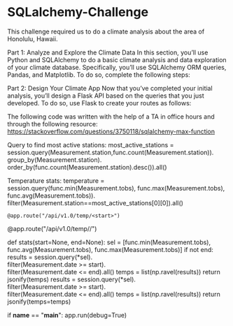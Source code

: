 # SQLalchemy-Challenge

This challenge required us to do a climate analysis about the area of Honolulu, Hawaii. 

Part 1: Analyze and Explore the Climate Data
In this section, you’ll use Python and SQLAlchemy to do a basic climate analysis and data exploration of your climate database. Specifically, you’ll use SQLAlchemy ORM queries, Pandas, and Matplotlib. To do so, complete the following steps:

Part 2: Design Your Climate App
Now that you’ve completed your initial analysis, you’ll design a Flask API based on the queries that you just developed. To do so, use Flask to create your routes as follows:

The following code was written with the help of a TA in office hours and through the following resource: 
https://stackoverflow.com/questions/3750118/sqlalchemy-max-function 


Query to find most active stations: 
most_active_stations = session.query(Measurement.station,func.count(Measurement.station)).\
                       group_by(Measurement.station).\
                       order_by(func.count(Measurement.station).desc()).all()

Temperature stats: 
temperature = session.query(func.min(Measurement.tobs),
                                  func.max(Measurement.tobs),
                                  func.avg(Measurement.tobs)).\
    filter(Measurement.station==most_active_stations[0][0]).all()

    @app.route("/api/v1.0/temp/<start>")
@app.route("/api/v1.0/temp/<start>/<end>")

def stats(start=None, end=None):
    sel = [func.min(Measurement.tobs), func.avg(Measurement.tobs), func.max(Measurement.tobs)]
    if not end:
        results = session.query(*sel).\
            filter(Measurement.date >= start).\
            filter(Measurement.date <= end).all()
        temps = list(np.ravel(results))
        return jsonify(temps)
    results = session.query(*sel).\
        filter(Measurement.date >= start).\
        filter(Measurement.date <= end).all()
    temps = list(np.ravel(results))
    return jsonify(temps=temps)

if __name__ == "__main__":
    app.run(debug=True)
